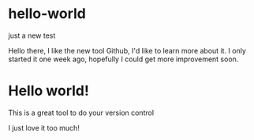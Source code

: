 # hello-world
just a new test

Hello there, I like the new tool Github, I'd like to learn more about it.
I only started it one week ago, hopefully I could get more improvement soon.

<h1> Hello world!</h1>
<p>This is a great tool to do your version control</p>
<p>I just love it too much! </p>
